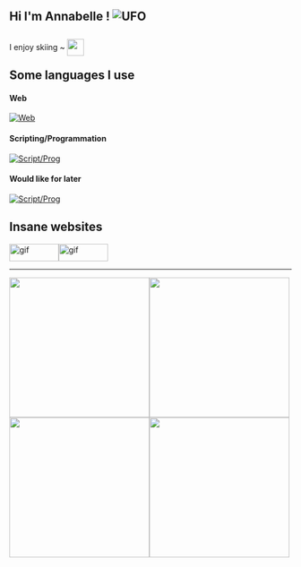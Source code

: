 ## Hi I'm Annabelle ! ![UFO](https://penger.city/museum/pengers/UFP.gif)

I enjoy skiing ~ <img src="https://intechacademy.org/wp-content/uploads/2023/01/emailannouncement-1674490635000-giphy-5.gif" height=30 style="transform: translateY(10px)"> 


## Some languages I use
#### Web
[![Web](https://skillicons.dev/icons?i=html,css,php)](https://skillicons.dev)

#### Scripting/Programmation
[![Script/Prog](https://skillicons.dev/icons?i=c,bash,py,java)](https://skillicons.dev)

#### Would like for later
[![Script/Prog](https://skillicons.dev/icons?i=ruby)](https://skillicons.dev)


## Insane websites
<div style="display: flex; flex-wrap: wrap; justify-content: left;">
  <a href="https://github.com/FruitPassion" target="_blank">
      <img src="https://imgur.com/HFbc2iB.gif" alt="gif" width=88 height=31>
  </a>
  <a href="https://github.com/Eiior" target="_blank">
      <img src="https://imgur.com/KyfTTtZ.gif" alt="gif" width=88 height=31>
  </a>
</div>

---
<div style="display: flex; flex-wrap: wrap; justify-content: left;">
  <img src="https://i.redd.it/qx5ha1lkh6n21.gif" height=250 >
  <img src="https://i.pinimg.com/originals/64/f3/62/64f36281674361ccff49c01135001ce8.gif" height=250 >
  <img src="https://i.redd.it/fxrfze5txh971.gif" height=250 >
  <img src="https://i.pinimg.com/originals/d1/39/98/d13998a8d189505ab0b7c9bd0bd7a7f5.gif" height=250 >
</div>
